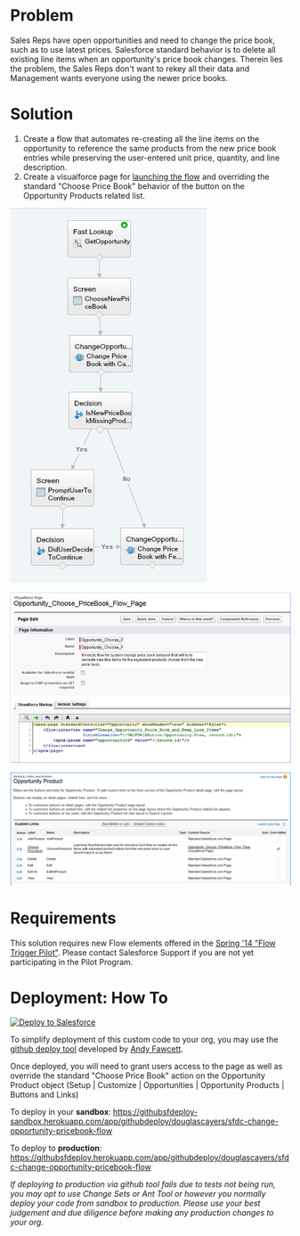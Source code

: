 Problem
=======

Sales Reps have open opportunities and need to change the price book, such as to use latest prices. Salesforce standard behavior is to delete all existing line items when an opportunity's price book changes. Therein lies the problem, the Sales Reps don't want to rekey all their data and Management wants everyone using the newer price books.

Solution
========

1. Create a flow that automates re-creating all the line items on the opportunity to reference the same products from the new price book entries while preserving the user-entered unit price, quantity, and line description.
2. Create a visualforce page for [launching the flow](https://www.salesforce.com/us/developer/docs/pages/Content/pages_flows_adding.htm) and overriding the standard "Choose Price Book" behavior of the button on the Opportunity Products related list.

![screenshot](/images/flow.png)

![screenshot](/images/page.png)

![screenshot](/images/override_choose_pricebook_button.png)

Requirements
============

This solution requires new Flow elements offered in the [Spring '14 "Flow Trigger Pilot"](http://docs.releasenotes.salesforce.com/en-us/spring14/release-notes/rn_forcecom_process_flow_action.htm). Please contact Salesforce Support if you are not yet participating in the Pilot Program.

Deployment: How To
==================

<a href="https://githubsfdeploy.herokuapp.com?owner=douglascayers&repo=sfdc-change-opportunity-pricebook-flow">
  <img alt="Deploy to Salesforce"
       src="https://raw.githubusercontent.com/afawcett/githubsfdeploy/master/src/main/webapp/resources/img/deploy.png">
</a>

To simplify deployment of this custom code to your org, you may use the [github deploy tool](http://andyinthecloud.com/2013/09/24/deploy-direct-from-github-to-salesforce/) developed by [Andy Fawcett](https://twitter.com/andyinthecloud).

Once deployed, you will need to grant users access to the page as well as override the standard "Choose Price Book" action on the Opportunity Product object (Setup | Customize | Opportunities | Opportunity Products | Buttons and Links)

To deploy in your **sandbox**:
https://githubsfdeploy-sandbox.herokuapp.com/app/githubdeploy/douglascayers/sfdc-change-opportunity-pricebook-flow

To deploy to **production**:
https://githubsfdeploy.herokuapp.com/app/githubdeploy/douglascayers/sfdc-change-opportunity-pricebook-flow

*If deploying to production via github tool fails due to tests not being run, you may opt to use Change Sets or Ant Tool or however you normally deploy your code from sandbox to production. Please use your best judgement and due diligence before making any production changes to your org.*
